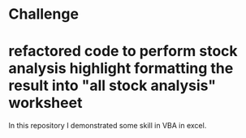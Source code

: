 # Challenge
# refactored code to perform stock analysis highlight formatting the result into "all stock analysis" worksheet

In this repository I demonstrated some skill in VBA in excel.  
